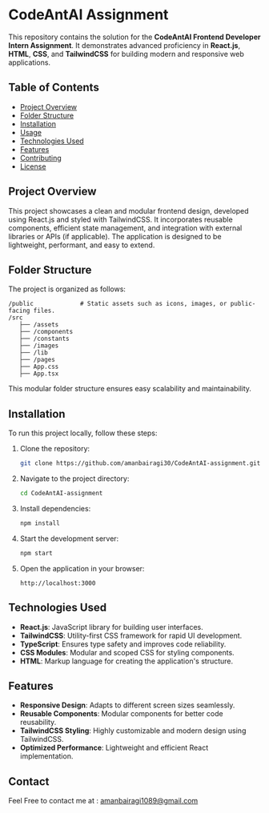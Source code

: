 # CodeAntAI Assignment

This repository contains the solution for the **CodeAntAI Frontend Developer Intern Assignment**. It demonstrates advanced proficiency in **React.js**, **HTML**, **CSS**, and **TailwindCSS** for building modern and responsive web applications.

## Table of Contents

- [Project Overview](#project-overview)
- [Folder Structure](#folder-structure)
- [Installation](#installation)
- [Usage](#usage)
- [Technologies Used](#technologies-used)
- [Features](#features)
- [Contributing](#contributing)
- [License](#license)

## Project Overview

This project showcases a clean and modular frontend design, developed using React.js and styled with TailwindCSS. It incorporates reusable components, efficient state management, and integration with external libraries or APIs (if applicable). The application is designed to be lightweight, performant, and easy to extend.

## Folder Structure

The project is organized as follows:

```
/public             # Static assets such as icons, images, or public-facing files.
/src
   ├── /assets
   ├── /components
   ├── /constants
   ├── /images
   ├── /lib
   ├── /pages
   ├── App.css
   ├── App.tsx
```

This modular folder structure ensures easy scalability and maintainability.

## Installation

To run this project locally, follow these steps:

1. Clone the repository:

   ```bash
   git clone https://github.com/amanbairagi30/CodeAntAI-assignment.git
   ```

2. Navigate to the project directory:

   ```bash
   cd CodeAntAI-assignment
   ```

3. Install dependencies:

   ```bash
   npm install
   ```

4. Start the development server:

   ```bash
   npm start
   ```

5. Open the application in your browser:
   ```
   http://localhost:3000
   ```

## Technologies Used

- **React.js**: JavaScript library for building user interfaces.
- **TailwindCSS**: Utility-first CSS framework for rapid UI development.
- **TypeScript**: Ensures type safety and improves code reliability.
- **CSS Modules**: Modular and scoped CSS for styling components.
- **HTML**: Markup language for creating the application's structure.

## Features

- **Responsive Design**: Adapts to different screen sizes seamlessly.
- **Reusable Components**: Modular components for better code reusability.
- **TailwindCSS Styling**: Highly customizable and modern design using TailwindCSS.
- **Optimized Performance**: Lightweight and efficient React implementation.

## Contact

Feel Free to contact me at : amanbairagi1089@gmail.com
